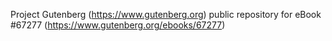 Project Gutenberg (https://www.gutenberg.org) public repository for
eBook #67277 (https://www.gutenberg.org/ebooks/67277)
